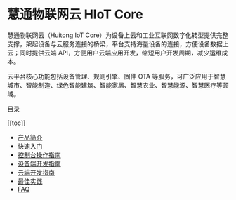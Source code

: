 # 慧通物联网云 HIoT Core

慧通物联网云（Huitong IoT Core）为设备上云和工业互联网数字化转型提供完整支撑，架起设备与云服务连接的桥梁，平台支持海量设备的连接，方便设备数据上云；同时提供云端 API，方便用户云端应用开发，缩短用户开发周期，减少运维成本。

云平台核心功能包括设备管理、规则引擎、固件 OTA 等服务，可广泛应用于智慧城市、智能制造、绿色智能建筑、智能家居、智慧农业、智慧能源、智慧医疗等领域。

目录

[[toc]]

* [产品简介](/docs/product-intro/)
* [快速入门](/docs/quick-start/)
* [控制台操作指南](/docs/console-intro/)
* [设备端开发指南](/docs/device-develop-guide/)
* [云端开发指南](/cloud-develop-guide/)
* [最佳实践](/best-practice/)
* [FAQ](/faq/)
